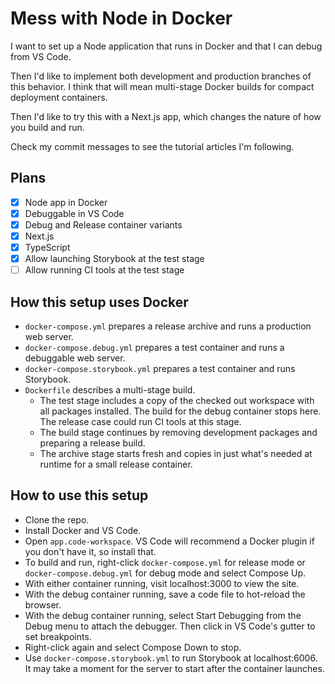 # Mess with Node in Docker

I want to set up a Node application that runs in Docker and that I can debug from VS Code.

Then I'd like to implement both development and production branches of this behavior. I think that will mean multi-stage Docker builds for compact deployment containers.

Then I'd like to try this with a Next.js app, which changes the nature of how you build and run.

Check my commit messages to see the tutorial articles I'm following.

## Plans

- [x] Node app in Docker
- [x] Debuggable in VS Code
- [x] Debug and Release container variants
- [x] Next.js
- [x] TypeScript
- [x] Allow launching Storybook at the test stage
- [ ] Allow running CI tools at the test stage

## How this setup uses Docker

- `docker-compose.yml` prepares a release archive and runs a production web server.
- `docker-compose.debug.yml` prepares a test container and runs a debuggable web server.
- `docker-compose.storybook.yml` prepares a test container and runs Storybook.
- `Dockerfile` describes a multi-stage build.
    - The test stage includes a copy of the checked out workspace with all packages installed. The build for the debug container stops here. The release case could run CI tools at this stage. 
    - The build stage continues by removing development packages and preparing a release build.
    - The archive stage starts fresh and copies in just what's needed at runtime for a small release container.

## How to use this setup

- Clone the repo.
- Install Docker and VS Code.
- Open `app.code-workspace`. VS Code will recommend a Docker plugin if you don't have it, so install that.
- To build and run, right-click `docker-compose.yml` for release mode or `docker-compose.debug.yml` for debug mode and select Compose Up.
- With either container running, visit localhost:3000 to view the site.
- With the debug container running, save a code file to hot-reload the browser.
- With the debug container running, select Start Debugging from the Debug menu to attach the debugger. Then click in VS Code's gutter to set breakpoints.
- Right-click again and select Compose Down to stop.
- Use `docker-compose.storybook.yml` to run Storybook at localhost:6006. It may take a moment for the server to start after the container launches.

